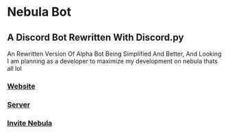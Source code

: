 # Nebula Bot

## A Discord Bot Rewritten With Discord.py

An Rewritten Version Of Alpha Bot Being Simplified And Better, And Looking
I am planning as a developer to maximize my development on nebula
thats all lol

### [Website](enternewname.me)

### [Server](https://discord.gg/tpHG7NC)

### [Invite Nebula](https://discordapp.com/oauth2/authorize?client_id=487164011683774464&permissions=8&scope=bot)
